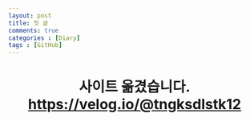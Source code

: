 ```yaml
---
layout: post
title: 첫 글
comments: true
categories : [Diary]
tags : [GitHub]
---
```




#  <center> 사이트 옮겼습니다. https://velog.io/@tngksdlstk12 </center>









